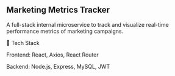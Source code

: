 ## Marketing Metrics Tracker

A full-stack internal microservice to track and visualize real-time performance metrics of marketing campaigns.

🚀 Tech Stack

Frontend: React, Axios, React Router

Backend: Node.js, Express, MySQL, JWT
